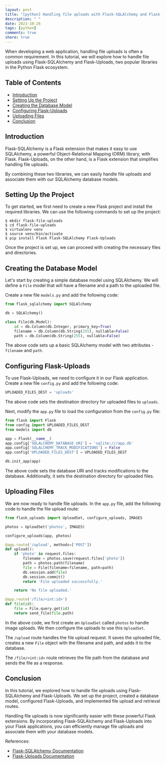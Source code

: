 ```yaml
---
layout: post
title: "[python] Handling file uploads with Flask-SQLAlchemy and Flask-Uploads"
description: " "
date: 2023-10-26
tags: [python]
comments: true
share: true
---
```


When developing a web application, handling file uploads is often a common requirement. In this tutorial, we will explore how to handle file uploads using Flask-SQLAlchemy and Flask-Uploads, two popular libraries in the Python Flask ecosystem.

## Table of Contents
- [Introduction](#introduction)
- [Setting Up the Project](#setting-up-the-project)
- [Creating the Database Model](#creating-the-database-model)
- [Configuring Flask-Uploads](#configuring-flask-uploads)
- [Uploading Files](#uploading-files)
- [Conclusion](#conclusion)

## Introduction

Flask-SQLAlchemy is a Flask extension that makes it easy to use SQLAlchemy, a powerful Object-Relational Mapping (ORM) library, with Flask. Flask-Uploads, on the other hand, is a Flask extension that simplifies handling file uploads.

By combining these two libraries, we can easily handle file uploads and associate them with our SQLAlchemy database models.

## Setting Up the Project

To get started, we first need to create a new Flask project and install the required libraries. We can use the following commands to set up the project:

```shell
$ mkdir flask-file-uploads
$ cd flask-file-uploads
$ virtualenv venv
$ source venv/bin/activate
$ pip install Flask Flask-SQLAlchemy Flask-Uploads
```

Once the project is set up, we can proceed with creating the necessary files and directories.

## Creating the Database Model

Let's start by creating a simple database model using SQLAlchemy. We will define a `File` model that will have a filename and a path to the uploaded file.

Create a new file `models.py` and add the following code:

```python
from flask_sqlalchemy import SQLAlchemy

db = SQLAlchemy()

class File(db.Model):
    id = db.Column(db.Integer, primary_key=True)
    filename = db.Column(db.String(255), nullable=False)
    path = db.Column(db.String(255), nullable=False)
```

The above code sets up a basic SQLAlchemy model with two attributes - `filename` and `path`. 

## Configuring Flask-Uploads

To use Flask-Uploads, we need to configure it in our Flask application. Create a new file `config.py` and add the following code:

```python
UPLOADED_FILES_DEST = 'uploads'
```

The above code sets the destination directory for uploaded files to `uploads`.

Next, modify the `app.py` file to load the configuration from the `config.py` file:

```python
from flask import Flask
from config import UPLOADED_FILES_DEST
from models import db

app = Flask(__name__)
app.config['SQLALCHEMY_DATABASE_URI'] = 'sqlite:///app.db'
app.config['SQLALCHEMY_TRACK_MODIFICATIONS'] = False
app.config['UPLOADED_FILES_DEST'] = UPLOADED_FILES_DEST

db.init_app(app)
```

The above code sets the database URI and tracks modifications to the database. Additionally, it sets the destination directory for uploaded files.

## Uploading Files

We are now ready to handle file uploads. In the `app.py` file, add the following code to handle the file upload route:

```python
from flask_uploads import UploadSet, configure_uploads, IMAGES

photos = UploadSet('photos', IMAGES)

configure_uploads(app, photos)

@app.route('/upload', methods=['POST'])
def upload():
    if 'photo' in request.files:
        filename = photos.save(request.files['photo'])
        path = photos.path(filename)
        file = File(filename=filename, path=path)
        db.session.add(file)
        db.session.commit()
        return 'File uploaded successfully.'

    return 'No file uploaded.'

@app.route('/file/<int:id>')
def file(id):
    file = File.query.get(id)
    return send_file(file.path)
```

In the above code, we first create an `UploadSet` called `photos` to handle image uploads. We then configure the uploads to use this `UploadSet`. 

The `/upload` route handles the file upload request. It saves the uploaded file, creates a new `File` object with the filename and path, and adds it to the database.

The `/file/<int:id>` route retrieves the file path from the database and sends the file as a response.

## Conclusion

In this tutorial, we explored how to handle file uploads using Flask-SQLAlchemy and Flask-Uploads. We set up the project, created a database model, configured Flask-Uploads, and implemented file upload and retrieval routes.

Handling file uploads is now significantly easier with these powerful Flask extensions. By incorporating Flask-SQLAlchemy and Flask-Uploads into your Flask applications, you can efficiently manage file uploads and associate them with your database models.

References:
- [Flask-SQLAlchemy Documentation](https://flask-sqlalchemy.palletsprojects.com/)
- [Flask-Uploads Documentation](https://pythonhosted.org/Flask-Uploads/)